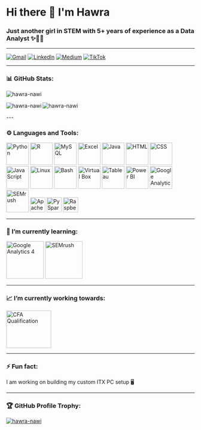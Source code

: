 <h1 align="left">Hi there 👋 I'm Hawra</h1>
<h3 align="left"> Just another girl in STEM with 5+ years of experience as a Data Analyst ✨👩‍💻</h3>

---

<p align="left">
  <a href="mailto:hawra.nawi@gmail.com" target="_blank"><img src="https://img.shields.io/badge/Gmail-D14836?style=for-the-badge&logo=gmail&logoColor=white" alt="Gmail"></a>
  <a href="https://www.linkedin.com/in/hawra-nawi05/" target="_blank"><img src="https://img.shields.io/badge/LinkedIn-0077B5?style=for-the-badge&logo=linkedin&logoColor=white" alt="LinkedIn"></a>
  <a href="https://medium.com/@InsightfulBytes" target="_blank"><img src="https://img.shields.io/badge/Medium-12100E?style=for-the-badge&logo=medium&logoColor=white" alt="Medium"></a>
  <a href="https://www.tiktok.com/@hawra.tech" target="_blank"><img src="https://img.shields.io/badge/TikTok-000000?style=for-the-badge&logo=tiktok&logoColor=white" alt="TikTok"></a>
</p>

---
<h3 align="left">📊 GitHub Stats:</h3>
<p align="left"> <img src="https://komarev.com/ghpvc/?username=hawra-nawi&label=Profile%20views&color=be38f3&style=flat" alt="hawra-nawi" /> </p>
<p><img align="left" src="https://github-readme-stats.vercel.app/api?username=hawra-nawi&show_icons=true&theme=dracula&locale=en" alt="hawra-nawi" /></p>
<p><img align="centre" src="https://github-readme-stats.vercel.app/api/top-langs?username=hawra-nawi&show_icons=true&theme=dracula&locale=en&layout=compact" alt="hawra-nawi" /></p>
---

<h3 align="left">⚙️ Languages and Tools:</h3>
<p>
  <img src="https://techstack-generator.vercel.app/python-icon.svg" alt="Python" width="60" height="60"/>
  <img src="https://cdn.jsdelivr.net/gh/devicons/devicon/icons/r/r-original.svg" alt="R" width="60" height="60"/>
  <img src="https://techstack-generator.vercel.app/mysql-icon.svg" alt="MySQL" width="60" height="60"/>
  <img src="https://upload.wikimedia.org/wikipedia/commons/7/73/Microsoft_Excel_2013-2019_logo.svg" alt="Excel" width="60" height="60"/>
  <img src="https://cdn.jsdelivr.net/gh/devicons/devicon/icons/java/java-original.svg" alt="Java" width="60" height="60"/>
  <img src="https://cdn.jsdelivr.net/gh/devicons/devicon/icons/html5/html5-original.svg" alt="HTML" width="60" height="60"/>
  <img src="https://cdn.jsdelivr.net/gh/devicons/devicon/icons/css3/css3-original.svg" alt="CSS" width="60" height="60"/>
  <img src="https://cdn.jsdelivr.net/gh/devicons/devicon/icons/javascript/javascript-original.svg" alt="JavaScript" width="60" height="60"/>
  <img src="https://cdn.jsdelivr.net/gh/devicons/devicon/icons/linux/linux-original.svg" alt="Linux" width="60" height="60"/>
  <img src="https://cdn.jsdelivr.net/gh/devicons/devicon/icons/bash/bash-original.svg" alt="Bash" width="60" height="60"/>
  <img src="https://images.freeimages.com/fic/images/icons/2796/metro_uinvert_dock/256/virtualbox.png" alt="Virtual Box" width="60" height="60"/>
  <img src="https://www.svgrepo.com/show/354428/tableau-icon.svg" alt="Tableau" width="60" height="60"/>
  <img src="https://cdn.prod.website-files.com/6241bfd66a56ec4adc45e77e/66e04eb9247586f1da1ad7da_powerbi-yellow.svg" alt="Power BI" width="60" height="60"/>
  <img src="https://cdn.worldvectorlogo.com/logos/google-analytics-3.svg" alt="Google Analytics" width="60" height="60"/>
  <img src="https://media0.giphy.com/media/AXL7QkL4he28hC90Kj/200w.gif?cid=82a1493btpe6insijvtrrukloh8luioak33jtmtvrc0u4lcu&ep=v1_gifs_related&rid=200w.gif&ct=s" alt="SEMrush" width="60" height="60"/>
  <img src="https://freepngimg.com/download/icon/social_media/4245-hadoop.png" alt="Apache Hadoop" width="40" height="40"/>
  <img src="https://grafana.com/media/solutions/apache-spark/apache-spark-logo-icon.png" alt="PySpark" width="40" height="40"/>
  <img src="https://www.svgrepo.com/show/303239/raspberry-pi-logo.svg" alt="RaspberryPi" width="40" height="40"/> 
</p>

---

<h3 align="left">🌱 I’m currently learning:</h3>
<p>
  <img src="https://media.licdn.com/dms/image/v2/D4D12AQGa-Hn62oxekg/article-cover_image-shrink_720_1280/article-cover_image-shrink_720_1280/0/1675946903781?e=2147483647&v=beta&t=WOKLf7sZhnK_k5mAzGdGnweaDrH5_4EjyaPzqeRdH6k" alt="Google Analytics 4" width="100" height="100" />
  <img src="https://media0.giphy.com/media/AXL7QkL4he28hC90Kj/200w.gif?cid=82a1493btpe6insijvtrrukloh8luioak33jtmtvrc0u4lcu&ep=v1_gifs_related&rid=200w.gif&ct=s" alt="SEMrush" width="100" height="100" />
</p>

---

<h3 align="left">📈 I’m currently working towards:</h3>
<p>
  <a href="https://cifa.ac/cifa-resume/9d012e2c-8afa-4fd4-86d6-a55867a34cec">
    <img src="https://careeravenues.info/wp-content/uploads/2023/10/cfa-institute.jpeg" alt="CFA Qualification" width="120" height="100" />
  </a>
</p>

---

<h3 align="left">⚡ Fun fact:</h3>
<p>I am working on building my custom ITX PC setup 🖥️ </p>

---

<h3 align="left">🏆 GitHub Profile Trophy:</h3>
<p align="left"> 
  <a href="https://github.com/ryo-ma/github-profile-trophy">
    <img src="https://github-profile-trophy.vercel.app/?username=hawra-nawi" alt="hawra-nawi" />
  </a> 
</p>

